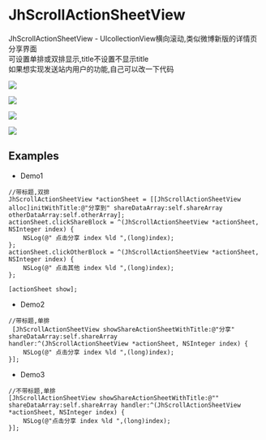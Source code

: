# JhScrollActionSheetView

JhScrollActionSheetView - UIcollectionView横向滚动,类似微博新版的详情页分享界面 <br> 
可设置单排或双排显示,title不设置不显示title <br> 
如果想实现发送站内用户的功能,自己可以改一下代码

![](https://raw.githubusercontent.com/iotjin/JhScrollActionSheetView/master/JhScrollActionSheetView/screenshots/0.gif)  

![](https://raw.githubusercontent.com/iotjin/JhScrollActionSheetView/master/JhScrollActionSheetView/screenshots/1.png)  <br>

![](https://raw.githubusercontent.com/iotjin/JhScrollActionSheetView/master/JhScrollActionSheetView/screenshots/2.png)  <br> 

![](https://raw.githubusercontent.com/iotjin/JhScrollActionSheetView/master/JhScrollActionSheetView/screenshots/3.png)  <br> 

## Examples

* Demo1
```objc
//带标题,双排
JhScrollActionSheetView *actionSheet = [[JhScrollActionSheetView alloc]initWithTitle:@"分享到" shareDataArray:self.shareArray otherDataArray:self.otherArray];
actionSheet.clickShareBlock = ^(JhScrollActionSheetView *actionSheet, NSInteger index) {
    NSLog(@" 点击分享 index %ld ",(long)index);
};
actionSheet.clickOtherBlock = ^(JhScrollActionSheetView *actionSheet, NSInteger index) {
    NSLog(@" 点击其他 index %ld ",(long)index);
};

[actionSheet show];
```

* Demo2
```objc
//带标题,单排
 [JhScrollActionSheetView showShareActionSheetWithTitle:@"分享" shareDataArray:self.shareArray                            handler:^(JhScrollActionSheetView *actionSheet, NSInteger index) {
    NSLog(@" 点击分享 index %ld ",(long)index);                 
}]; 
```

* Demo3
```objc
//不带标题,单排  
[JhScrollActionSheetView showShareActionSheetWithTitle:@"" shareDataArray:self.shareArray handler:^(JhScrollActionSheetView *actionSheet, NSInteger index) {
    NSLog(@"点击分享 index %ld ",(long)index);
}];
```
